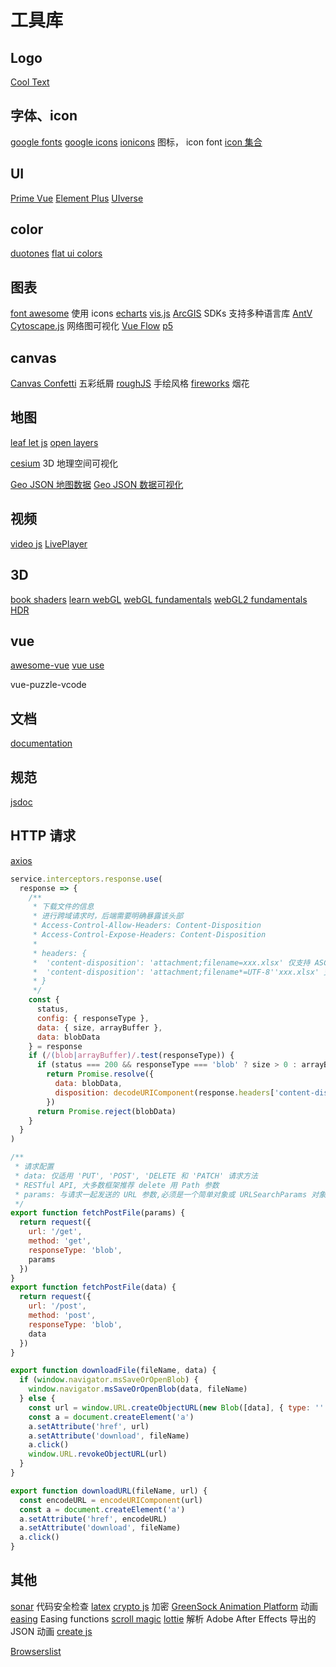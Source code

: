 # 工具库

## Logo

[Cool Text](https://cooltext.com/)

## 字体、icon

[google fonts](https://fonts.google.com/)
[google icons](https://fonts.google.com/icons)
[ionicons](https://ionic.io/ionicons) 图标， icon font
[icon 集合](https://icones.js.org/)

## UI

[Prime Vue](https://primevue.org/)
[Element Plus](https://element-plus.org/)
[UIverse](https://uiverse.io/)

## color

[duotones](https://duotones.co/)
[flat ui colors](https://flatuicolors.com/)

## 图表

[font awesome](https://fontawesome.com/) 使用 icons
[echarts](https://echarts.apache.org/zh/index.html)
[vis.js](https://visjs.org/)
[ArcGIS](https://developers.arcgis.com/) SDKs 支持多种语言库
[AntV](https://antv.antgroup.com/)
[Cytoscape.js](https://js.cytoscape.org/) 网络图可视化
[Vue Flow](https://vueflow.dev/)
[p5](https://p5js.org/)

## canvas

[Canvas Confetti](https://www.kirilv.com/canvas-confetti/) 五彩纸屑
[roughJS](https://roughjs.com/) 手绘风格
[fireworks](https://github.com/crashmax-dev/fireworks-js) 烟花

## 地图

[leaf let js](https://leafletjs.com/)
[open layers](https://openlayers.org/)

[cesium](https://cesium.com/platform/cesiumjs/) 3D 地理空间可视化

[Geo JSON 地图数据](https://datav.aliyun.com/portal/school/atlas/area_selector)
[Geo JSON 数据可视化](https://geojson.io/)

## 视频

[video js](https://docs.videojs.com/)
[LivePlayer](https://www.liveqing.com/docs/manuals/LivePlayer.html)

## 3D

[book shaders](https://thebookofshaders.com/)
[learn webGL](https://learnwebgl.brown37.net/)
[webGL fundamentals](https://webglfundamentals.org/webgl/lessons/zh_cn/)
[webGL2 fundamentals](https://webgl2fundamentals.org/)
[HDR](https://polyhaven.com/hdris/skies)

## vue

[awesome-vue](https://github.com/vuejs/awesome-vue)
[vue use](https://vueuse.org/)

vue-puzzle-vcode

## 文档

[documentation](https://docus.dev/)

## 规范

[jsdoc](https://www.jsdoc.com.cn/)

## HTTP 请求

[axios](https://axios-http.com/)

```js
service.interceptors.response.use(
  response => {
    /**
     * 下载文件的信息
     * 进行跨域请求时，后端需要明确暴露该头部
     * Access-Control-Allow-Headers: Content-Disposition
     * Access-Control-Expose-Headers: Content-Disposition
     * 
     * headers: {
     *  'content-disposition': 'attachment;filename=xxx.xlsx' 仅支持 ASCII，不支持中文、空格、特殊字符
     *  'content-disposition': 'attachment;filename*=UTF-8''xxx.xlsx' 支持 UTF-8 编码
     * }
     */
    const {
      status,
      config: { responseType },
      data: { size, arrayBuffer },
      data: blobData
    } = response
    if (/(blob|arrayBuffer)/.test(responseType)) {
      if (status === 200 && responseType === 'blob' ? size > 0 : arrayBuffer > 0)
        return Promise.resolve({ 
          data: blobData,
          disposition: decodeURIComponent(response.headers['content-disposition'])
        })
      return Promise.reject(blobData)
    }
  }
)

/**
 * 请求配置
 * data: 仅适用 'PUT', 'POST', 'DELETE 和 'PATCH' 请求方法 
 * RESTful API, 大多数框架推荐 delete 用 Path 参数
 * params: 与请求一起发送的 URL 参数,必须是一个简单对象或 URLSearchParams 对象
 */
export function fetchPostFile(params) {
  return request({
    url: '/get',
    method: 'get',
    responseType: 'blob',
    params
  })
}
export function fetchPostFile(data) {
  return request({
    url: '/post',
    method: 'post',
    responseType: 'blob',
    data
  })
}

export function downloadFile(fileName, data) {
  if (window.navigator.msSaveOrOpenBlob) {
    window.navigator.msSaveOrOpenBlob(data, fileName)
  } else {
    const url = window.URL.createObjectURL(new Blob([data], { type: '' }))
    const a = document.createElement('a')
    a.setAttribute('href', url)
    a.setAttribute('download', fileName)
    a.click()
    window.URL.revokeObjectURL(url)
  }
}

export function downloadURL(fileName, url) {
  const encodeURL = encodeURIComponent(url)
  const a = document.createElement('a')
  a.setAttribute('href', encodeURL)
  a.setAttribute('download', fileName)
  a.click()
}
```

## 其他

[sonar](https://www.sonarsource.com/) 代码安全检查
[latex](https://latex.js.org/)
[crypto js](https://cryptojs.gitbook.io/) 加密
[GreenSock Animation Platform](https://gsap.com/) 动画
[easing](https://easings.net/) Easing functions
[scroll magic](https://scrollmagic.io/)
[lottie](https://airbnb.io/lottie) 解析 Adobe After Effects 导出的 JSON 动画
[create js](https://createjs.com/)

[Browserslist](https://browsersl.ist/)
